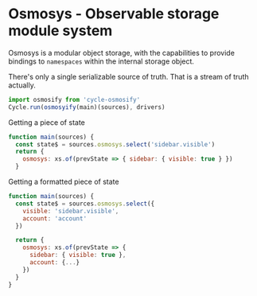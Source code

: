 # Osmosys - Observable storage module system

Osmosys is a modular object storage, with the capabilities to provide bindings to `namespaces` within the internal storage object.

There's only a single serializable source of truth. That is a stream of truth actually.

```js
import osmosify from 'cycle-osmosify'
Cycle.run(osmosyify(main)(sources), drivers)
```
Getting a piece of state

```js
function main(sources) {
  const state$ = sources.osmosys.select('sidebar.visible')
  return {
    osmosys: xs.of(prevState => { sidebar: { visible: true } })
  }
```

Getting a formatted piece of state

```js
function main(sources) {
  const state$ = sources.osmosys.select({
    visible: 'sidebar.visible',
    account: 'account'  
  })

  return {
    osmosys: xs.of(prevState => {
      sidebar: { visible: true },
      account: {...}
    })
  }
}
```
